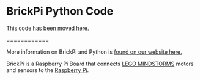 BrickPi Python Code
===================

This code [has been moved here.](https://github.com/DexterInd/BrickPi/tree/master/Software/Python)

============

More information on BrickPi and Python is [found on our website here.](http://www.dexterindustries.com/BrickPi/program-it/python/)

BrickPi is a Raspberry Pi Board that connects [LEGO MINDSTORMS][]
motors and sensors to the [Raspberry Pi][].

[lego mindstorms]: http://mindstorms.lego.com/
[raspberry pi]: http://www.raspberrypi.org/
